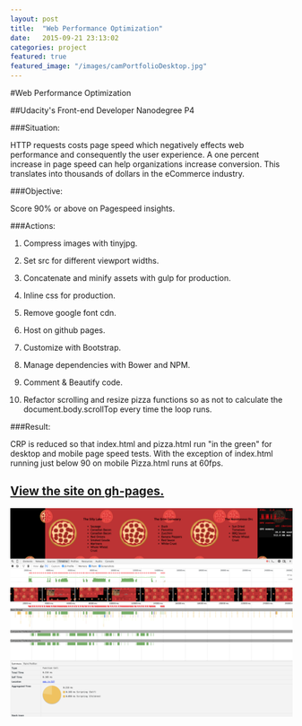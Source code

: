 ```yaml
---
layout: post
title:  "Web Performance Optimization"
date:   2015-09-21 23:13:02
categories: project
featured: true
featured_image: "/images/camPortfolioDesktop.jpg"
---
```


#Web Performance Optimization

##Udacity's Front-end Developer Nanodegree P4

###Situation:

HTTP requests costs page speed which negatively effects web performance and consequently the user experience.  A one percent increase in page speed can help organizations increase conversion. This translates into thousands of dollars in the eCommerce industry.

###Objective:

Score 90% or above on Pagespeed insights.

###Actions:
1) Compress images with tinyjpg.

2) Set src for different viewport widths.

3) Concatenate and minify assets with gulp for production.

4) Inline css for production.

5) Remove google font cdn.

6) Host on github pages.

7) Customize with Bootstrap.

8) Manage dependencies with Bower and NPM.

9) Comment & Beautify code.

10) Refactor scrolling and resize pizza functions so as not to calculate the document.body.scrollTop every time the loop runs.

###Result:

CRP is reduced so that index.html and pizza.html run "in the green" for desktop and mobile page speed tests.  With the exception of index.html running just below 90 on mobile Pizza.html runs at 60fps.

## [View the site on gh-pages.](http://jaroot32.github.io/optimizationSite/)

![PizzaAnimationStackTrace](/images/PizzariaStackTrace.png)





